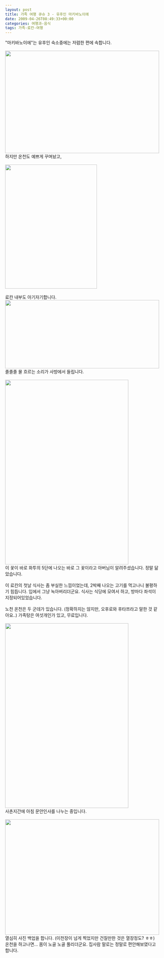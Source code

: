 ```yaml
---
layout: post
title: 가족 여행 큐슈 3 - 유후인 마키바노이에
date: 2009-04-26T08:49:33+00:00
categories: 여행과-음식
tags: 가족-료칸-여행
---
```

"마키바노이에"는 유후인 숙소중에는 저렴한 편에 속합니다. <br />
<br />
<img src="http://jinto.pe.kr/wp-content/uploads/1/cfile2.uf.1277061149F42015228D8D.jpg" class="aligncenter" width="500" height="333" alt="" filename="2009-04-20 04-17-37_SG1S3885.jpg" filemime="image/jpeg" /><br />
하지만 온천도 예쁘게&nbsp;꾸며놨고,<br />
<br />
<img src="http://jinto.pe.kr/wp-content/uploads/1/cfile22.uf.1808EB1249F43B2133FAC6.jpg" class="aligncenter" width="298" height="403" alt="" filename="111.jpg" filemime="image/jpeg" /><br />
<br />
료칸 내부도 아기자기합니다.<br />
<img src="http://jinto.pe.kr/wp-content/uploads/1/cfile24.uf.165C8A1049F43BC9189C80.jpg" class="aligncenter" width="500" height="222" alt="" filename="22.jpg" filemime="image/jpeg" /><br />
졸졸졸 물 흐르는 소리가 사방에서 들립니다.<br />
<br />
<img src="http://jinto.pe.kr/wp-content/uploads/1/cfile1.uf.1577061149F420111D81D9.jpg" class="aligncenter" width="400" height="600" alt="" filename="2009-04-19 08-37-11_IMG_7621.jpg" filemime="image/jpeg" /><br />
이 꽃이 바로 화투의 5단에 나오는 바로 그 꽃이라고 아버님이 알려주셨습니다. 정말 닮았습니다.<br />
<br />
이 료칸의 첫날 식사는 좀 부실한 느낌이었는데, 2박째 나오는 고기를 먹고나니&nbsp;불평하기 힘듭니다. 입에서 그냥 녹아버리더군요. 식사는 식당에&nbsp;모여서 하고, 방마다 좌석이 지정되어있었습니다. <br />
<br />
노천 온천은 두 군데가 있습니다. (정확하지는 않지만, 오후로와 후타쯔라고 말한 것 같아요..) 가족탕은 여섯개인가 있고, 무료입니다. <br />
<br />
<img src="http://jinto.pe.kr/wp-content/uploads/1/cfile1.uf.1777061149F4201725052E.jpg" class="aligncenter" width="400" height="600" alt="" filename="2009-04-20 08-47-29_IMG_7877.jpg" filemime="image/jpeg" /><br />
사촌지간에 아침 문안인사를 나누는 중입니다.<br />
<br />
<img src="http://jinto.pe.kr/wp-content/uploads/1/cfile22.uf.1877061149F42013202B89.jpg" class="aligncenter" width="500" height="375" alt="" filename="2009-04-19 09-54-23.jpg" filemime="image/jpeg" /><br />
열심히 사진 백업을 합니다. (이천장이 넘게 찍었지만 건질만한 것은 열장정도? ㅎㅎ)<br />
온천을 하고나면... 몸이 노골 노골 풀리더군요. 집사람 말로는 정말로 편안해보였다고 합니다.<br />
<br />
